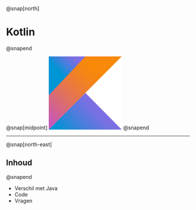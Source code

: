 @snap[north]
# Kotlin
@snapend

@snap[midpoint]
<img src="presentation/assets/logo.png" width="200" height="200" alt="Kotlin logo"/>
@snapend

---
@snap[north-east]
## Inhoud
@snapend

* Verschil met Java
* Code
* Vragen
